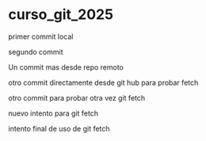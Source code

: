 # curso_git_2025


primer commit local

segundo commit

Un commit mas desde repo remoto

otro commit directamente desde  git hub para probar fetch

otro commit para probar otra vez git fetch

nuevo intento para git fetch

intento final de uso de git fetch

